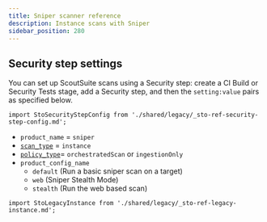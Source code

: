 ```yaml
---
title: Sniper scanner reference
description: Instance scans with Sniper
sidebar_position: 280
---
```



## Security step settings

You can set up ScoutSuite scans using a Security step: create a CI Build or Security Tests stage, add a Security step, and then the `setting:value` pairs as specified below.

<!-- SECURITY STEP CONFIG DBOX --------------------------------------------------------------------------- -->

```mdx-code-block
import StoSecurityStepConfig from './shared/legacy/_sto-ref-security-step-config.md';
```

<StoSecurityStepConfig />


* `product_name` = `sniper`
* [`scan_type`](/docs/security-testing-orchestration/sto-techref-category/security-step-settings-reference#scanner-categories) = `instance`
* [`policy_type`](/docs/security-testing-orchestration/sto-techref-category/security-step-settings-reference#data-ingestion-methods)=  `orchestratedScan` or `ingestionOnly`
* `product_config_name`
  - `default` (Run a basic sniper scan on a target)
  - `web` (Sniper Stealth Mode)
  - `stealth` (Run the web based scan)



```mdx-code-block
import StoLegacyInstance from './shared/legacy/_sto-ref-legacy-instance.md';
```

<StoLegacyInstance />
